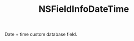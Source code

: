 ﻿---
uid: crmscript_ref_NSFieldInfoDateTime
title: NSFieldInfoDateTime
intellisense: Void.NSFieldInfoDateTime
keywords: NSFieldInfoDateTime
so.topic: reference
---

Date + time custom database field.
